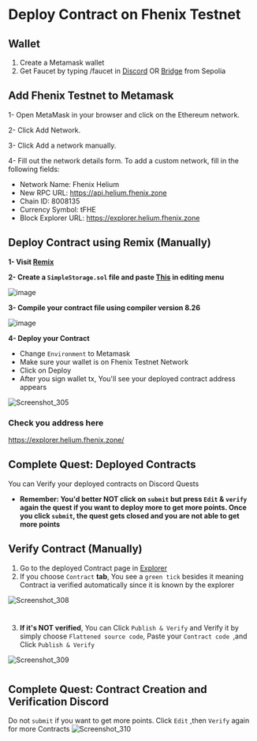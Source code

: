# Deploy Contract on Fhenix Testnet

## Wallet
1. Create a Metamask wallet
2. Get Faucet by typing /faucet in [Discord](https://discord.gg/fhenix-io) OR [Bridge](https://bridge.helium.fhenix.zone/) from Sepolia

## Add Fhenix Testnet to Metamask
1- Open MetaMask in your browser and click on the Ethereum network.

2- Click Add Network.

3- Click Add a network manually.

4- Fill out the network details form. To add a custom network, fill in the following fields:

* Network Name: Fhenix Helium
* New RPC URL: https://api.helium.fhenix.zone
* Chain ID: 8008135
* Currency Symbol: tFHE
* Block Explorer URL: https://explorer.helium.fhenix.zone

## Deploy Contract using Remix (Manually)
**1- Visit [Remix](https://remix.ethereum.org/)**

**2- Create a `SimpleStorage.sol` file and paste [This](https://raw.githubusercontent.com/0xmoei/Fhenix-Network/refs/heads/main/SimpleStorage.sol) in editing menu**

![image](https://github.com/user-attachments/assets/e6c8742f-83c0-4682-b548-54dc4a27b9dc)

**3- Compile your contract file using compiler version 8.26**

![image](https://github.com/user-attachments/assets/3e704184-0a70-4afa-89c2-f800bbc350fc)

**4- Deploy your Contract**
* Change `Environment` to Metamask
* Make sure your wallet is on Fhenix Testnet Network
* Click on Deploy
* After you sign wallet tx, You'll see your deployed contract address appears

![Screenshot_305](https://github.com/user-attachments/assets/e011d2be-8b01-48fc-9996-d1c188283ff6)

### Check you address here
https://explorer.helium.fhenix.zone/

## Complete Quest: Deployed Contracts
You can Verify your deployed contracts on Discord Quests
* **Remember: You'd better NOT click on `submit` but press `Edit` & `verify` again the quest if you want to deploy more to get more points. Once you click `submit`, the quest gets closed and you are not able to get more points**

## Verify Contract (Manually)
1. Go to the deployed Contract page in [Explorer](https://explorer.helium.fhenix.zone/)
2. If you choose `Contract` **tab**, You see a `green tick` besides it meaning Contract ia verified automatically since it is known by the explorer

![Screenshot_308](https://github.com/user-attachments/assets/f824b88e-1bb9-4986-9d63-61661af5a01e)

#

3. **If it's NOT verified**, You can Click `Publish & Verify` and Verify it by simply choose `Flattened source code`, Paste your `Contract code `,and Click `Publish & Verify`

![Screenshot_309](https://github.com/user-attachments/assets/4496368c-a81c-41c3-8306-0a017894273a)

#

## Complete Quest: Contract Creation and Verification Discord
Do not `submit` if you want to get more points. Click `Edit` ,then `Verify` again for more Contracts
![Screenshot_310](https://github.com/user-attachments/assets/2cc68e1e-d2a8-4c9d-97d6-dada35d3e058)


